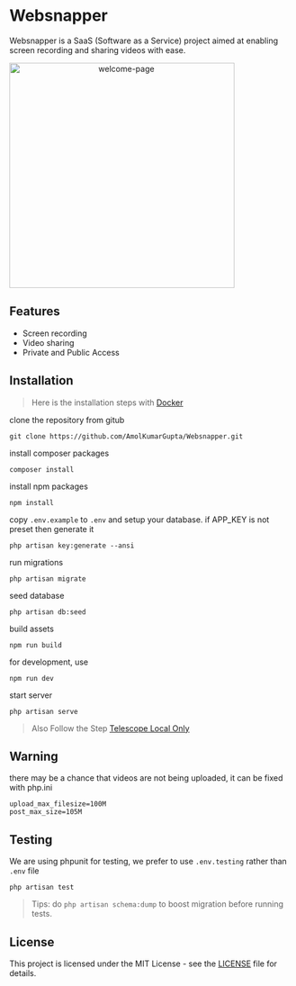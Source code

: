 # Websnapper
Websnapper is a SaaS (Software as a Service) project aimed at enabling screen recording and sharing videos with ease.


<div align="center" style="display:flex; gap: 1rem;">
    <img src="https://github.com/AmolKumarGupta/Websnapper/assets/88397611/37efe3f7-4f67-4797-a7c3-c0206a6d7f16" alt="welcome-page" width="400" >
</div>


## Features
- Screen recording
- Video sharing
- Private and Public Access

## Installation

> Here is the installation steps with [Docker](./docs/installation-docker.md)

clone the repository from gitub
```
git clone https://github.com/AmolKumarGupta/Websnapper.git
```

install composer packages 

```
composer install
```

install npm packages 

```
npm install
```

copy `.env.example` to `.env` and setup your database.
if APP_KEY is not preset then generate it
```
php artisan key:generate --ansi
```

run migrations
```
php artisan migrate
```

seed database
```
php artisan db:seed
```

build assets

```
npm run build
```

for development, use 

```
npm run dev
```

start server
```
php artisan serve
```

> Also Follow the Step [Telescope Local Only](https://laravel.com/docs/10.x/telescope#local-only-installation)


## Warning
there may be a chance that videos are not being uploaded, it can be fixed with php.ini
```
upload_max_filesize=100M
post_max_size=105M
```

## Testing
We are using phpunit for testing, we prefer to use `.env.testing` rather than `.env` file
```
php artisan test
```

> Tips: do ```php artisan schema:dump``` to boost migration before running tests.



## License
This project is licensed under the MIT License - see the [LICENSE](LICENSE.md ) file for details.


